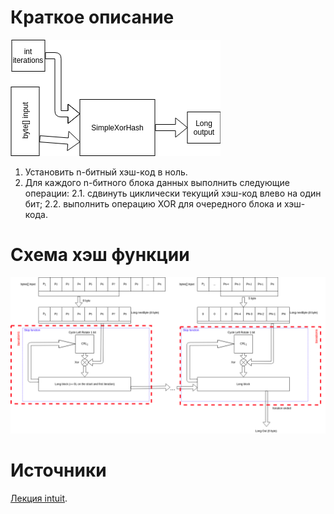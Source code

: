# Краткое описание
![Simple dia](https://raw.githubusercontent.com/beguy/KryptoProto/master/6/site/Diagram%20(Draw.io%20SRC)-Simple.png)
1. Установить n-битный хэш-код в ноль.
2. Для каждого n-битного блока данных выполнить следующие операции:
	2.1. сдвинуть циклически текущий хэш-код влево на один бит;
	2.2. выполнить операцию XOR для очередного блока и хэш-кода.
# Схема хэш функции
![Scheme](https://raw.githubusercontent.com/beguy/KryptoProto/master/6/site/Diagram%20(Draw.io%20SRC)-Scheme.png)

# Источники
[Лекция intuit](https://www.intuit.ru/studies/courses/28/28/lecture/20424?page=2).